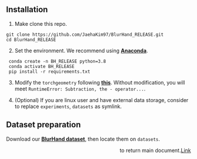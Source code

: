 ## Installation

1. Make clone this repo.

```
git clone https://github.com/JaehaKim97/BlurHand_RELEASE.git
cd BlurHand_RELEASE
```

2. Set the environment. We recommend using [**Anaconda**](https://www.anaconda.com/products/distribution).

```
 conda create -n BH_RELEASE python=3.8
 conda activate BH_RELEASE
 pip install -r requirements.txt
```

3. Modify the `torchgeometry` following [**this**](https://github.com/mks0601/I2L-MeshNet_RELEASE/issues/6#issuecomment-675152527). Without modification, you will meet `RuntimeError: Subtraction, the - operator...`.

4. (Optional) If you are linux user and have external data storage, consider to replace ```experiments```, ```datasets``` as symlink.

## Dataset preparation

Download our [**BlurHand dataset**](BlurHand.md), then locate them on ```datasets```.


<div align="right">
 <a href="../README.md" style="float: right;">Link</a> to return main document.
</div>
